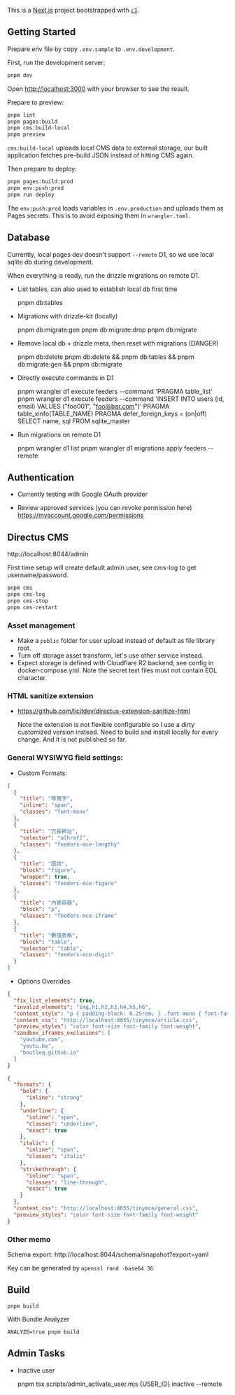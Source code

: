 This is a [Next.js](https://nextjs.org/) project bootstrapped with [`c3`](https://developers.cloudflare.com/pages/get-started/c3).

## Getting Started

Prepare env file by copy `.env.sample` to `.env.development`.

First, run the development server:

```bash
pnpm dev

```

Open [http://localhost:3000](http://localhost:3000) with your browser to see the result.


Prepare to preview:

```bash
pnpm lint
pnpm pages:build
pnpm cms:build-local
pnpm preview
```

`cms:build-local` uploads local CMS data to external storage, our built
application fetches pre-build JSON instead of hitting CMS again.


Then prepare to deploy:

```bash
pnpm pages:build:prod
pnpm env:push:prod
pnpm run deploy
```

The `env:push:prod` loads variables in `.env.production` and uploads them as
Pages secrets. This is to avoid exposing them in `wrangler.toml`.


## Database

Currently, local pages dev doesn't support `--remote` D1, so we use local
sqlite db during development.

When everything is ready, run the drizzle migrations on remote D1.

- List tables, can also used to establish local db first time

    pnpm db:tables

- Migrations with drizzle-kit (locally)

    pnpm db:migrate:gen
    pnpm db:migrate:drop
    pnpm db:migrate

- Remove local db + drizzle meta, then reset with migrations (DANGER)

    pnpm db:delete
    pnpm db:delete && pnpm db:tables && pnpm db:migrate:gen && pnpm db:migrate

- Directly execute commands in D1

    pnpm wrangler d1 execute feeders --command 'PRAGMA table_list'
    pnpm wrangler d1 execute feeders --command 'INSERT INTO users (id, email) VALUES ("foo001", "foo@bar.com")'
    PRAGMA table_xinfo(TABLE_NAME)
    PRAGMA defer_foreign_keys = (on|off)
    SELECT name, sql FROM sqlite_master

- Run migrations on remote D1

    pnpm wrangler d1 list
    pnpm wrangler d1 migrations apply feeders --remote


## Authentication

- Currently testing with Google OAuth provider

- Review approved services (you can revoke permission here)
  https://myaccount.google.com/permissions


## Directus CMS

http://localhost:8044/admin

First time setup will create default admin user, see cms-log to get username/password.

```bash
pnpm cms
pnpm cms-log
pnpm cms-stop
pnpm cms-restart
```

### Asset management

- Make a `public` folder for user upload instead of default as file library root.
- Turn off storage asset transform, let's use other service instead.
- Expect storage is defined with Cloudflare R2 backend, see config in docker-compose.yml. Note the secret text files must not contain EOL character.

### HTML sanitize extension

- https://github.com/licitdev/directus-extension-sanitize-html

  Note the extension is not flexible configurable so I use a dirty customized
  version instead. Need to build and install locally for every change. And it
  is not published so far.

### General WYSIWYG field settings:

- Custom Formats:

```json
[
  {
    "title": "等寬字",
    "inline": "span",
    "classes": "font-mono"
  },
  {
    "title": "冗長網址",
    "selector": "a[href]",
    "classes": "feeders-mce-lengthy"
  },
  {
    "title": "圖說",
    "block": "figure",
    "wrapper": true,
    "classes": "feeders-mce-figure"
  },
  {
    "title": "內嵌容器",
    "block": "p",
    "classes": "feeders-mce-iframe"
  },
  {
    "title": "數值表格",
    "block": "table",
    "selector": "table",
    "classes": "feeders-mce-digit"
  }
]
```

- Options Overrides

```json
{
  "fix_list_elements": true,
  "invalid_elements": "img,h1,h2,h3,h4,h5,h6",
  "content_style": "p { padding-block: 0.25rem; } .font-mono { font-family: monospace; }",
  "content_css": "http://localhost:8055/tinymce/article.css",
  "preview_styles": "color font-size font-family font-weight",
  "sandbox_iframes_exclusions": [
    "youtube.com",
    "youtu.be",
    "bootleq.github.io"
  ]
}

{
  "formats": {
    "bold": {
      "inline": "strong"
    },
    "underline": {
      "inline": "span",
      "classes": "underline",
      "exact": true
    },
    "italic": {
      "inline": "span",
      "classes": "italic"
    },
    "strikethrough": {
      "inline": "span",
      "classes": "line-through",
      "exact": true
    }
  },
  "content_css": "http://localhost:8055/tinymce/general.css",
  "preview_styles": "color font-size font-family font-weight"
}
```

### Other memo

Schema export: http://localhost:8044/schema/snapshot?export=yaml

Key can be generated by `openssl rand -base64 36`


## Build

    pnpm build

With Bundle Analyzer

    ANALYZE=true pnpm build


## Admin Tasks

- Inactive user

    pnpm tsx scripts/admin_activate_user.mjs {USER_ID} inactive --remote

